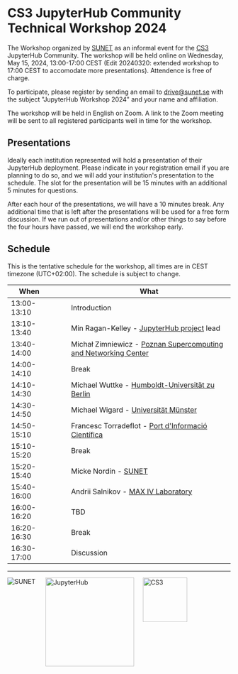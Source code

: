 # CS3 JupyterHub Community Technical Workshop 2024

The Workshop organized by [SUNET](https://sunet.se) as an informal event for the [CS3](https://www.cs3community.org/) JupyterHub Community.
The workshop will be held online on Wednesday, May 15, 2024, 13:00-17:00 CEST (Edit 20240320: extended workshop to 17:00 CEST to accomodate more presentations). Attendence is free of charge.

To participate, please register by sending an email to [drive@sunet.se](mailto:drive@sunet.se) with the subject "JupyterHub Workshop 2024" and your name and affiliation.

The workshop will be held in English on Zoom. A link to the Zoom meeting will be sent to all registered participants well in time for the workshop.

## Presentations

Ideally each institution represented will hold a presentation of their JupyterHub deployment.
Please indicate in your registration email if you are planning to do so, and we will add your institution's presentation to the schedule.
The slot for the presentation will be 15 minutes with an additional 5 minutes for questions.

After each hour of the presentations, we will have a 10 minutes break. Any additional time that is left after the presentations will be used for a free form discussion.
If we run out of presentations and/or other things to say before the four hours have passed, we will end the workshop early.

## Schedule

This is the tentative schedule for the workshop, all times are in CEST timezone (UTC+02:00). The schedule is subject to change.

| When |&nbsp;&nbsp;&nbsp;&nbsp;&nbsp;|What |
| --- | --- | --- |
| 13:00-13:10 |  | Introduction |
| 13:10-13:40 |  | Min Ragan-Kelley - [JupyterHub project](https://jupyter.org/hub) lead |
| 13:40-14:00 |  | Michał Zimniewicz - [Poznan Supercomputing and Networking Center](https://psnc.pl/) |
| 14:00-14:10 |  | Break |
| 14:10-14:30 |  | Michael Wuttke - [Humboldt-Universität zu Berlin](https://www.hu-berlin.de/en) |
| 14:30-14:50 |  | Michael Wigard - [Universität Münster](https://www.uni-muenster.de/en) |
| 14:50-15:10 |  | Francesc Torradeflot - [Port d'Informació Científica](https://www.pic.es/) |
| 15:10-15:20 |  | Break |
| 15:20-15:40 |  | Micke Nordin - [SUNET](https://sunet.se/en) |
| 15:40-16:00 |  | Andrii Salnikov - [MAX IV Laboratory](https://www.maxiv.lu.se/) |
| 16:00-16:20 |  | TBD |
| 16:20-16:30 |  | Break |
| 16:30-17:00 |  | Discussion |
---
<img src="/assets/sunet.svg" alt="SUNET" style="vertical-align: text-top;hight: 100px;" align="left"/>&nbsp;&nbsp;&nbsp;&nbsp;&nbsp;<img src="/assets/hublogo.svg" alt="JupyterHub" style="vertical-align: text-top;width: 200px;" align="middle"/>&nbsp;&nbsp;&nbsp;&nbsp;&nbsp;<img src="/assets/cs3-logo.png" alt="CS3" style="vertical-align: text-top; height:100px;" align="middle"/>

